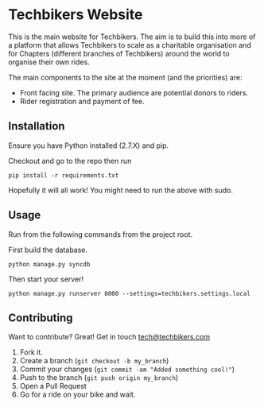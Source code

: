 Techbikers Website
==================

This is the main website for Techbikers. The aim is to build this into more
of a platform that allows Techbikers to scale as a charitable organisation
and for Chapters (different branches of Techbikers) around the world to
organise their own rides.

The main components to the site at the moment (and the priorities) are:

* Front facing site. The primary audience are potential donors to riders.
* Rider registration and payment of fee.


Installation
-----------

Ensure you have Python installed (2.7.X) and pip.

Checkout and go to the repo then run

    pip install -r requirements.txt

Hopefully it will all work! You might need to run the above with sudo.


Usage
-----

Run from the following commands from the project root.

First build the database.

    python manage.py syncdb

Then start your server!

    python manage.py runserver 8000 --settings=techbikers.settings.local


Contributing
------------

Want to contribute? Great! Get in touch tech@techbikers.com

1. Fork it.
2. Create a branch (`git checkout -b my_branch`)
3. Commit your changes (`git commit -am "Added something cool!"`)
4. Push to the branch (`git push origin my_branch`)
5. Open a Pull Request
6. Go for a ride on your bike and wait.